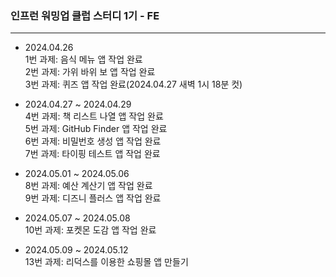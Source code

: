 ### 인프런 워밍업 클럽 스터디 1기 - FE

---

- 2024.04.26   
1번 과제: 음식 메뉴 앱 작업 완료   
2번 과제: 가위 바위 보 앱 작업 완료   
3번 과제: 퀴즈 앱 작업 완료(2024.04.27 새벽 1시 18분 컷)   

- 2024.04.27 ~ 2024.04.29   
4번 과제: 책 리스트 나열 앱 작업 완료  
5번 과제: GitHub Finder 앱 작업 완료  
6번 과제: 비밀번호 생성 앱 작업 완료  
7번 과제: 타이핑 테스트 앱 작업 완료

- 2024.05.01 ~ 2024.05.06   
8번 과제: 예산 계산기 앱 작업 완료   
9번 과제: 디즈니 플러스 앱 작업 완료   

- 2024.05.07 ~ 2024.05.08   
10번 과제: 포켓몬 도감 앱 작업 완료

- 2024.05.09 ~ 2024.05.12   
13번 과제: 리덕스를 이용한 쇼핑몰 앱 만들기